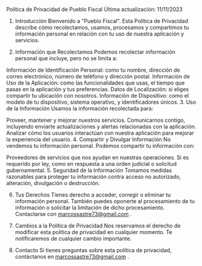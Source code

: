 Política de Privacidad de Pueblo Fiscal
Última actualización: 11/11/2023

1. Introducción
Bienvenido a "Pueblo Fiscal". Esta Política de Privacidad describe cómo recolectamos, usamos, procesamos y compartimos tu información personal en relación con tu uso de nuestra aplicación y servicios.

2. Información que Recolectamos
Podemos recolectar información personal que incluye, pero no se limita a:

Información de Identificación Personal: como tu nombre, dirección de correo electrónico, número de teléfono y dirección postal.
Información de Uso de la Aplicación: como las funcionalidades que usas, el tiempo que pasas en la aplicación y tus preferencias.
Datos de Localización: si eliges compartir tu ubicación con nosotros.
Información de Dispositivo: como el modelo de tu dispositivo, sistema operativo, y identificadores únicos.
3. Uso de la Información
Usamos la información recolectada para:

Proveer, mantener y mejorar nuestros servicios.
Comunicarnos contigo, incluyendo enviarte actualizaciones y alertas relacionadas con la aplicación.
Analizar cómo los usuarios interactúan con nuestra aplicación para mejorar la experiencia del usuario.
4. Compartir y Divulgar Información
No vendemos tu información personal. Podemos compartir tu información con:

Proveedores de servicios que nos ayudan en nuestras operaciones.
Si es requerido por ley, como en respuesta a una orden judicial o solicitud gubernamental.
5. Seguridad de la Información
Tomamos medidas razonables para proteger tu información contra acceso no autorizado, alteración, divulgación o destrucción.

6. Tus Derechos
Tienes derecho a acceder, corregir o eliminar tu información personal. También puedes oponerte al procesamiento de tu información o solicitar la limitación de dicho procesamiento. Contactarse con marcossastre73@gmail.com .

7. Cambios a la Política de Privacidad
Nos reservamos el derecho de modificar esta política de privacidad en cualquier momento. Te notificaremos de cualquier cambio importante.

8. Contacto
Si tienes preguntas sobre esta política de privacidad, contáctanos en marcossastre73@gmail.com .
